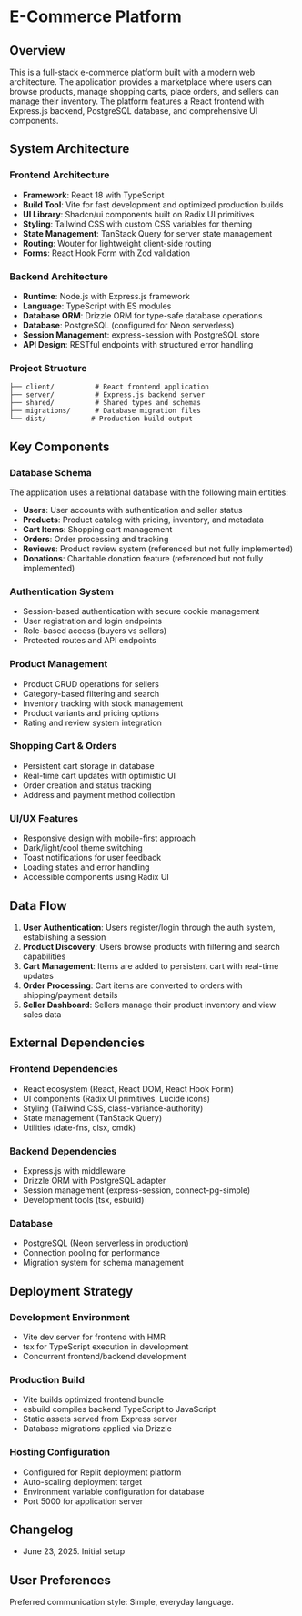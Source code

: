 # E-Commerce Platform

## Overview

This is a full-stack e-commerce platform built with a modern web architecture. The application provides a marketplace where users can browse products, manage shopping carts, place orders, and sellers can manage their inventory. The platform features a React frontend with Express.js backend, PostgreSQL database, and comprehensive UI components.

## System Architecture

### Frontend Architecture
- **Framework**: React 18 with TypeScript
- **Build Tool**: Vite for fast development and optimized production builds
- **UI Library**: Shadcn/ui components built on Radix UI primitives
- **Styling**: Tailwind CSS with custom CSS variables for theming
- **State Management**: TanStack Query for server state management
- **Routing**: Wouter for lightweight client-side routing
- **Forms**: React Hook Form with Zod validation

### Backend Architecture
- **Runtime**: Node.js with Express.js framework
- **Language**: TypeScript with ES modules
- **Database ORM**: Drizzle ORM for type-safe database operations
- **Database**: PostgreSQL (configured for Neon serverless)
- **Session Management**: express-session with PostgreSQL store
- **API Design**: RESTful endpoints with structured error handling

### Project Structure
```
├── client/          # React frontend application
├── server/          # Express.js backend server
├── shared/          # Shared types and schemas
├── migrations/      # Database migration files
└── dist/           # Production build output
```

## Key Components

### Database Schema
The application uses a relational database with the following main entities:
- **Users**: User accounts with authentication and seller status
- **Products**: Product catalog with pricing, inventory, and metadata
- **Cart Items**: Shopping cart management
- **Orders**: Order processing and tracking
- **Reviews**: Product review system (referenced but not fully implemented)
- **Donations**: Charitable donation feature (referenced but not fully implemented)

### Authentication System
- Session-based authentication with secure cookie management
- User registration and login endpoints
- Role-based access (buyers vs sellers)
- Protected routes and API endpoints

### Product Management
- Product CRUD operations for sellers
- Category-based filtering and search
- Inventory tracking with stock management
- Product variants and pricing options
- Rating and review system integration

### Shopping Cart & Orders
- Persistent cart storage in database
- Real-time cart updates with optimistic UI
- Order creation and status tracking
- Address and payment method collection

### UI/UX Features
- Responsive design with mobile-first approach
- Dark/light/cool theme switching
- Toast notifications for user feedback
- Loading states and error handling
- Accessible components using Radix UI

## Data Flow

1. **User Authentication**: Users register/login through the auth system, establishing a session
2. **Product Discovery**: Users browse products with filtering and search capabilities
3. **Cart Management**: Items are added to persistent cart with real-time updates
4. **Order Processing**: Cart items are converted to orders with shipping/payment details
5. **Seller Dashboard**: Sellers manage their product inventory and view sales data

## External Dependencies

### Frontend Dependencies
- React ecosystem (React, React DOM, React Hook Form)
- UI components (Radix UI primitives, Lucide icons)
- Styling (Tailwind CSS, class-variance-authority)
- State management (TanStack Query)
- Utilities (date-fns, clsx, cmdk)

### Backend Dependencies
- Express.js with middleware
- Drizzle ORM with PostgreSQL adapter
- Session management (express-session, connect-pg-simple)
- Development tools (tsx, esbuild)

### Database
- PostgreSQL (Neon serverless in production)
- Connection pooling for performance
- Migration system for schema management

## Deployment Strategy

### Development Environment
- Vite dev server for frontend with HMR
- tsx for TypeScript execution in development
- Concurrent frontend/backend development

### Production Build
- Vite builds optimized frontend bundle
- esbuild compiles backend TypeScript to JavaScript
- Static assets served from Express server
- Database migrations applied via Drizzle

### Hosting Configuration
- Configured for Replit deployment platform
- Auto-scaling deployment target
- Environment variable configuration for database
- Port 5000 for application server

## Changelog

- June 23, 2025. Initial setup

## User Preferences

Preferred communication style: Simple, everyday language.